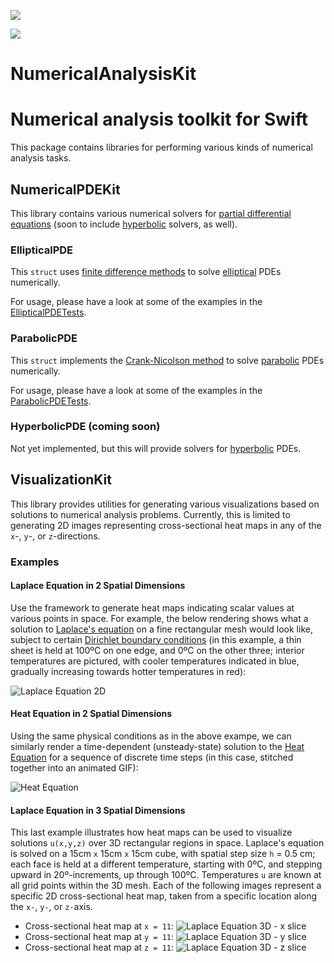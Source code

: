 [![](https://img.shields.io/endpoint?url=https%3A%2F%2Fswiftpackageindex.com%2Fapi%2Fpackages%2Fchristopher-fredregill%2FNumericalAnalysisKit%2Fbadge%3Ftype%3Dswift-versions)](https://swiftpackageindex.com/christopher-fredregill/NumericalAnalysisKit)

[![](https://img.shields.io/endpoint?url=https%3A%2F%2Fswiftpackageindex.com%2Fapi%2Fpackages%2Fchristopher-fredregill%2FNumericalAnalysisKit%2Fbadge%3Ftype%3Dplatforms)](https://swiftpackageindex.com/christopher-fredregill/NumericalAnalysisKit)

# NumericalAnalysisKit
Numerical analysis toolkit for Swift
=======

This package contains libraries for performing various kinds of numerical analysis tasks.

## NumericalPDEKit

This library contains various numerical solvers for [partial differential equations](https://en.wikipedia.org/wiki/Partial_differential_equation) (soon to include [hyperbolic](https://en.wikipedia.org/wiki/Hyperbolic_partial_differential_equation) solvers, as well).

### EllipticalPDE

This `struct` uses [finite difference methods](https://en.wikipedia.org/wiki/Finite_difference_method) to solve [elliptical](https://en.wikipedia.org/wiki/Elliptic_partial_differential_equation) PDEs numerically.

For usage, please have a look at some of the examples in the [EllipticalPDETests](Tests/NumericalPDEKitTests/EllipticalPDETests.swift).

### ParabolicPDE

This `struct` implements the [Crank-Nicolson method](https://en.wikipedia.org/wiki/Crank–Nicolson_method) to solve  [parabolic](https://en.wikipedia.org/wiki/Parabolic_partial_differential_equation) PDEs numerically.

For usage, please have a look at some of the examples in the [ParabolicPDETests](Tests/NumericalPDEKitTests/ParabolicPDETests.swift).

### HyperbolicPDE (coming soon)

Not yet implemented, but this will provide solvers for [hyperbolic](https://en.wikipedia.org/wiki/Hyperbolic_partial_differential_equation) PDEs.

## VisualizationKit

This library provides utilities for generating various visualizations based on solutions to numerical analysis problems. Currently, this is limited to generating 2D images representing cross-sectional heat maps in any of the `x`-, `y`-, or `z`-directions.

### Examples

#### Laplace Equation in 2 Spatial Dimensions

Use the framework to generate heat maps indicating scalar values at various points in space. For example, the below rendering shows what a solution to [Laplace's equation](https://en.wikipedia.org/wiki/Laplace%27s_equation) on a fine rectangular mesh would look like, subject to certain [Dirichlet boundary conditions](https://en.wikipedia.org/wiki/Dirichlet_boundary_condition) (in this example, a thin sheet is held at 100ºC on one edge, and 0ºC on the other three; interior temperatures are pictured, with cooler temperatures indicated in blue, gradually increasing towards hotter temperatures in red):

![Laplace Equation 2D](http://www.inamona.com/assets/laplace_equation_rectangular_mesh.png)

#### Heat Equation in 2 Spatial Dimensions

Using the same physical conditions as in the above exampe, we can similarly render a time-dependent (unsteady-state) solution to the [Heat Equation](https://en.wikipedia.org/wiki/Heat_equation) for a sequence of discrete time steps (in this case, stitched together into an animated GIF):

![Heat Equation](http://www.inamona.com/assets/heat_equation_rectangular_mesh.gif)

#### Laplace Equation in 3 Spatial Dimensions

This last example illustrates how heat maps can be used to visualize solutions `u(x,y,z)` over 3D rectangular regions in space. Laplace's equation is solved on a 15cm `x` 15cm `x` 15cm cube, with spatial step size `h` = 0.5 cm; each face is held at a different temperature, starting with 0ºC, and stepping upward in 20º-increments, up through 100ºC. Temperatures `u` are known at all grid points within the 3D mesh. Each of the following images represent a specific 2D cross-sectional heat map, taken from a specific location along the `x-`, `y-`, or `z-`axis.

* Cross-sectional heat map at `x = 11`: ![Laplace Equation 3D - x slice](http://www.inamona.com/assets/x_22.png)
* Cross-sectional heat map at `y = 11`: ![Laplace Equation 3D - y slice](http://www.inamona.com/assets/y_22.png)
* Cross-sectional heat map at `z = 11`: ![Laplace Equation 3D - z slice](http://www.inamona.com/assets/z_22.png)
